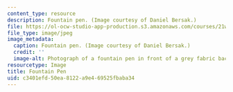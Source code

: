 ```yaml
---
content_type: resource
description: Fountain pen. (Image courtesy of Daniel Bersak.)
file: https://ol-ocw-studio-app-production.s3.amazonaws.com/courses/21w-731-4-writing-and-experience-spring-2002/c3401efd50ea8122a9e469525fbaba34_21w-731-4s02.jpg
file_type: image/jpeg
image_metadata:
  caption: Fountain pen. (Image courtesy of Daniel Bersak.)
  credit: ''
  image-alt: Photograph of a fountain pen in front of a grey fabric background.
resourcetype: Image
title: Fountain Pen
uid: c3401efd-50ea-8122-a9e4-69525fbaba34
---
```

